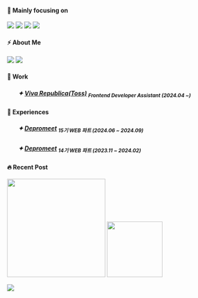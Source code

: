 #### 🎯 Mainly focusing on
<img src="https://img.shields.io/badge/Javascript-F7DF1D?style=flat-square&logo=javascript&logoColor=white"/></a>
<img src="https://img.shields.io/badge/Typescript-3178C6?style=flat-square&logo=Typescript&logoColor=white"/></a>
<img src="https://img.shields.io/badge/React-20232a?style=flat-square&logo=React&logoColor=#5bccea"/></a>
<img src="https://img.shields.io/badge/Next-black?style=flat-square&logo=next.js&logoColor=white"/></a>

#### ⚡️ About Me
<a href="https://velog.io/@doeunnkimm_"><img src="https://img.shields.io/badge/Velog-20C997?style=flat-square&logo=Velog&logoColor=white&link=ttps://velog.io/@doeunnkimm_"/></a>
<a href="mailto:doeunnkimm@gmail.com"><img src="https://img.shields.io/badge/Gmail-d14836?style=flat-square&logo=Gmail&logoColor=white&link=dlwoabsdk@gmail.com"/></a>

#### 💼 Work

##### ㅤㅤ✦ [Viva Republica(Toss)](https://toss.im/) <sub>Frontend Developer Assistant (2024.04 ~)</sub>



#### 🫧 Experiences

##### ㅤㅤ✦ [Depromeet](https://github.com/depromeet/15th-team3-FE) <sub>15기 WEB 파트 (2024.06 ~ 2024.09)</sub>
##### ㅤㅤ✦ [Depromeet](https://github.com/depromeet/amazing3-fe) <sub>14기 WEB 파트 (2023.11 ~ 2024.02)</sub>

#### 🔥 Recent Post

<span>
  <a href="https://velog.io/@doeunnkimm_/posts"><img height="230px" src="https://velog-github-badge.vercel.app/badge/doeunnkimm_?theme=white&posts=3"/></a>
</span>

<img src="https://github.com/Doeunnkimm/Doeunnkimm/assets/112946860/572409e5-f0fc-4372-8409-e6b1b4772cee" width="130px" />



<a href="https://hits.seeyoufarm.com"><img src="https://hits.seeyoufarm.com/api/count/incr/badge.svg?url=https%3A%2F%2Fgithub.com%2FDoeunnkimm&count_bg=%2379C83D&title_bg=%23555555&icon=&icon_color=%23E7E7E7&title=hits&edge_flat=false"/></a>
